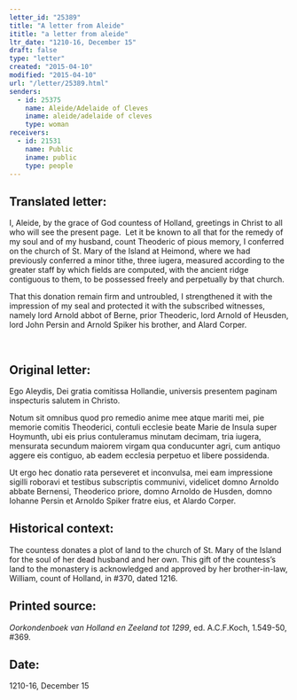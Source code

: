 ```yaml
---
letter_id: "25389"
title: "A letter from Aleide"
ititle: "a letter from aleide"
ltr_date: "1210-16, December 15"
draft: false
type: "letter"
created: "2015-04-10"
modified: "2015-04-10"
url: "/letter/25389.html"
senders:
  - id: 25375
    name: Aleide/Adelaide of Cleves
    iname: aleide/adelaide of cleves
    type: woman
receivers:
  - id: 21531
    name: Public
    iname: public
    type: people
---
```

<h2> Translated letter:</h2><p class="Bodytext61">I, Aleide, by the grace of God countess of Holland, greetings in Christ to all who will see the present page.&nbsp; Let it be known to all that for the remedy of my soul and of my husband, count Theoderic of pious memory, I conferred on the church of St. Mary of the Island at Heimond, where we had previously conferred a minor tithe, three iugera, measured according to the greater staff by which fields are computed, with the ancient ridge contiguous to them, to be possessed freely and perpetually by that church.&nbsp;</p><p class="Bodytext61">That this donation remain firm and untroubled, I strengthened it with the impression of my seal and protected it with the subscribed witnesses, namely lord Arnold abbot of Berne, prior Theoderic, lord Arnold of Heusden, lord John Persin and Arnold Spiker his brother, and Alard Corper.</p><p class="Bodytext61">&nbsp;</p><h2 class="mt-4"> Original letter:</h2><p class="Bodytext21">Ego Aleydis, Dei gratia comitissa Hollandie, universis presentem paginam inspecturis salutem in Christo.</p><p class="Bodytext21">Notum sit omnibus quod pro remedio anime mee atque mariti mei, pie memorie comitis Theoderici, contuli ecclesie beate Marie de Insula super Hoymunth, ubi eis prius contuleramus minutam decimam, tria iugera, mensurata secundum maiorem virgam qua conducunter agri, cum antiquo aggere eis contiguo, ab eadem ecclesia perpetuo et libere possidenda.</p><p class="Bodytext21">Ut ergo hec donatio rata perseveret et inconvulsa, mei eam impressione sigilli roboravi et testibus subscriptis communivi, videlicet domno Arnoldo abbate Bernensi, Theoderico priore, domno Arnoldo de Husden, domno Iohanne Persin et Arnoldo Spiker fratre eius, et Alardo Corper.</p><h2 class="mt-4"> Historical context:</h2><p>The countess donates a plot of land to the church of St. Mary of the Island for the soul of her dead husband and her own.&nbsp;This gift of the countess’s land to the monastery is acknowledged and approved by her brother-in-law, William, count of Holland, in #370, dated 1216.&nbsp;</p><h2 class="mt-4"> Printed source:</h2><p class="Bodytext61"><i>Oorkondenboek van Holland en Zeeland tot 1299</i>, ed. A.C.F.Koch,&nbsp;1.549-50, #369.&nbsp;</p><h2 class="mt-4"> Date:</h2>1210-16, December 15